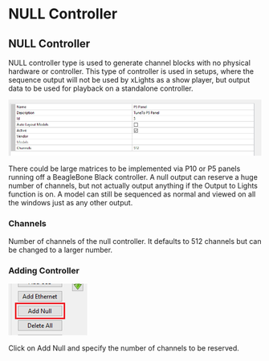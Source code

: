 # NULL Controller

## NULL Controller

NULL controller type is used to generate channel blocks with no physical hardware or controller. This type of controller is used in setups, where the sequence output will not be used by xLights as a show player, but output data to be used for playback on a standalone controller.

![](<../../../.gitbook/assets/image (557).png>)

There could be large matrices to be implemented via P10 or P5 panels running off a BeagleBone Black controller. A null output can reserve a huge number of channels, but not actually output anything if the Output to Lights function is on. A model can still be sequenced as normal and viewed on all the windows just as any other output.

### Channels

Number of channels of the null controller. It defaults to 512 channels but can be changed to a larger number.

### Adding Controller

![](<../../../.gitbook/assets/image (207).png>)

Click on Add Null and specify the number of channels to be reserved.&#x20;
